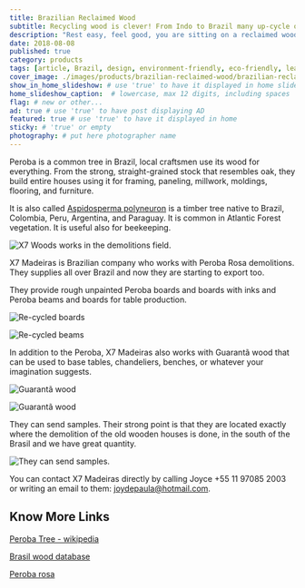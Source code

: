 ```yaml
---
title: Brazilian Reclaimed Wood
subtitle: Recycling wood is clever! From Indo to Brazil many up-cycle old timber turning it into furniture.
description: "Rest easy, feel good, you are sitting on a reclaimed wood chair! Recently in Brazil we have seen a big boom in furniture made from reclaimed wood."
date: 2018-08-08
published: true
category: products
tags: [article, Brazil, design, environment-friendly, eco-friendly, learning, recycle, save-trees, sustainable-construction, up-cycle, wood]
cover_image: ./images/products/brazilian-reclaimed-wood/brazilian-reclaimed-wood.jpg
show_in_home_slideshow: # use 'true' to have it displayed in home slideshow
home_slideshow_caption:  # lowercase, max 12 digits, including spaces
flag: # new or other...
ad: true # use 'true' to have post displaying AD
featured: true # use 'true' to have it displayed in home
sticky: # 'true' or empty
photography: # put here photographer name
---
```


Peroba is a common tree in Brazil, local craftsmen use its wood for everything. From the strong, straight-grained stock that resembles oak, they build entire houses using it for framing, paneling, millwork, moldings, flooring, and furniture.

It is also called [Aspidosperma polyneuron]((https://en.wikipedia.org/wiki/Aspidosperma_polyneuron)) is a timber tree native to Brazil, Colombia, Peru, Argentina, and Paraguay. It is common in Atlantic Forest vegetation. It is useful also for beekeeping.

![X7 Woods works in the demolitions field.](./images/products/brazilian-reclaimed-wood/brazilian-reclaimed-wood-05.jpg)

X7 Madeiras is Brazilian company who works with Peroba Rosa demolitions. They supplies all over Brazil and now they are starting to export too.

They provide rough unpainted Peroba boards and boards with inks and Peroba beams and boards for table production.

![Re-cycled boards](./images/products/brazilian-reclaimed-wood/brazilian-reclaimed-wood-04.jpg)


![Re-cycled beams](./images/products/brazilian-reclaimed-wood/brazilian-reclaimed-wood-07.jpg)


In addition to the Peroba, X7 Madeiras also works with Guarantã wood that can be used to base tables, chandeliers, benches, or whatever your imagination suggests.

![Guarantã wood](./images/products/brazilian-reclaimed-wood/brazilian-reclaimed-wood-02.jpg)

![Guarantã wood](./images/products/brazilian-reclaimed-wood/brazilian-reclaimed-wood-08.jpg)

They can send samples. Their strong point is that they are located exactly where the demolition of the old wooden houses is done, in the south of the Brasil and we have great quantity.

![They can send samples.](./images/products/brazilian-reclaimed-wood/brazilian-reclaimed-wood-06.jpg)

You can contact X7 Madeiras directly by calling Joyce +55 11 97085 2003 or writing an email to them: joydepaula@hotmail.com.


## Know More Links

[Peroba Tree -  wikipedia](https://en.wikipedia.org/wiki/Aspidosperma_polyneuron)

[Brasil wood database](https://www.wood-database.com/brazilwood/)

[Peroba rosa](https://www.wood-database.com/peroba-rosa/)
